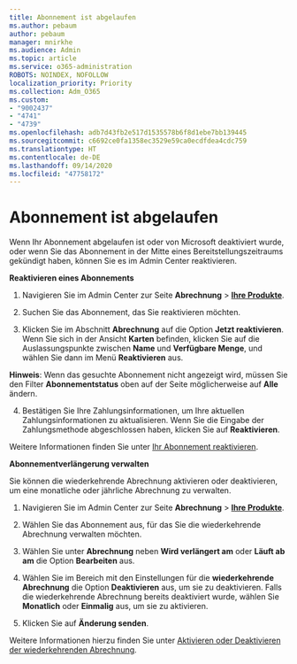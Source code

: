 ```yaml
---
title: Abonnement ist abgelaufen
ms.author: pebaum
author: pebaum
manager: mnirkhe
ms.audience: Admin
ms.topic: article
ms.service: o365-administration
ROBOTS: NOINDEX, NOFOLLOW
localization_priority: Priority
ms.collection: Adm_O365
ms.custom:
- "9002437"
- "4741"
- "4739"
ms.openlocfilehash: adb7d43fb2e517d1535578b6f8d1ebe7bb139445
ms.sourcegitcommit: c6692ce0fa1358ec3529e59ca0ecdfdea4cdc759
ms.translationtype: HT
ms.contentlocale: de-DE
ms.lasthandoff: 09/14/2020
ms.locfileid: "47758172"
---
```

# <a name="subscription-expired"></a>Abonnement ist abgelaufen

Wenn Ihr Abonnement abgelaufen ist oder von Microsoft deaktiviert wurde, oder wenn Sie das Abonnement in der Mitte eines Bereitstellungszeitraums gekündigt haben, können Sie es im Admin Center reaktivieren.

**Reaktivieren eines Abonnements**

1. Navigieren Sie im Admin Center zur Seite **Abrechnung** > **[Ihre Produkte](https://go.microsoft.com/fwlink/p/?linkid=842054)**.

2. Suchen Sie das Abonnement, das Sie reaktivieren möchten.

3. Klicken Sie im Abschnitt **Abrechnung** auf die Option **Jetzt reaktivieren**. Wenn Sie sich in der Ansicht **Karten** befinden, klicken Sie auf die Auslassungspunkte zwischen **Name** und **Verfügbare Menge**, und wählen Sie dann im Menü **Reaktivieren** aus.

**Hinweis**: Wenn das gesuchte Abonnement nicht angezeigt wird, müssen Sie den Filter **Abonnementstatus** oben auf der Seite möglicherweise auf **Alle** ändern.

4. Bestätigen Sie Ihre Zahlungsinformationen, um Ihre aktuellen Zahlungsinformationen zu aktualisieren. Wenn Sie die Eingabe der Zahlungsmethode abgeschlossen haben, klicken Sie auf **Reaktivieren**.

Weitere Informationen finden Sie unter [Ihr Abonnement reaktivieren](https://docs.microsoft.com/microsoft-365/commerce/subscriptions/reactivate-your-subscription).

**Abonnementverlängerung verwalten**

Sie können die wiederkehrende Abrechnung aktivieren oder deaktivieren, um eine monatliche oder jährliche Abrechnung zu verwalten.

1. Navigieren Sie im Admin Center zur Seite **Abrechnung** > **[Ihre Produkte](https://go.microsoft.com/fwlink/p/?linkid=842054)**.

2. Wählen Sie das Abonnement aus, für das Sie die wiederkehrende Abrechnung verwalten möchten.

3. Wählen Sie unter **Abrechnung** neben **Wird verlängert am** oder **Läuft ab am** die Option **Bearbeiten** aus.

4. Wählen Sie im Bereich mit den Einstellungen für die **wiederkehrende Abrechnung** die Option **Deaktivieren** aus, um sie zu deaktivieren. Falls die wiederkehrende Abrechnung bereits deaktiviert wurde, wählen Sie **Monatlich** oder **Einmalig** aus, um sie zu aktivieren.

5. Klicken Sie auf **Änderung senden**.

Weitere Informationen hierzu finden Sie unter [Aktivieren oder Deaktivieren der wiederkehrenden Abrechnung](https://docs.microsoft.com/microsoft-365/commerce/subscriptions/renew-your-subscription#turn-recurring-billing-off-or-on).
